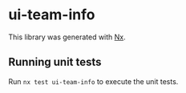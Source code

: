 # ui-team-info

This library was generated with [Nx](https://nx.dev).

## Running unit tests

Run `nx test ui-team-info` to execute the unit tests.
